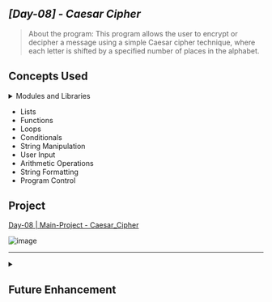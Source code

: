 ## ***[Day-08] - Caesar Cipher***
> About the program: This program allows the user to encrypt or decipher a message using a simple Caesar cipher technique, where each letter is shifted by a specified number of places in the alphabet.

## Concepts Used
<details>
 <summary> Modules and Libraries</summary>  
- Time Module
</details>  

- Lists  
- Functions  
- Loops  
- Conditionals  
- String Manipulation  
- User Input  
- Arithmetic Operations  
- String Formatting  
- Program Control   
 
## **Project**
[Day-08 | Main-Project - Caesar_Cipher](https://github.com/jamaicapalillo/100-Days-of-Coding/blob/main/%5BBeginner-Programs%5D/%5BDay-08%5D%20-%20Caesar%20Cipher/%5BMain-Project%5D%20Caesar_Cipher.pyhttps://github.com/jamaicapalillo/100-Days-of-Coding/blob/main/%5BBeginner-Programs%5D/%5BDay-07%5D%20-%20%20Hangman/%5BMain-Project%5D%20-%20Hangman)  

![image](https://github.com/user-attachments/assets/75eef31a-494d-42b4-a920-6a186aa0721b)

---
<details>
 <summary>
<h2><b> Future Enhancement </b></h2>
  </summary>
- [ ] Add font colors
</details>
